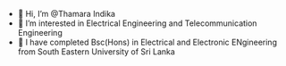 - 👋 Hi, I’m @Thamara Indika
- 👀 I’m interested in Electrical Engineering and Telecommunication Engineering
- 🌱 I have completed Bsc(Hons) in Electrical and Electronic ENgineering from South Eastern University of Sri Lanka

<!---
ThamaraIndika/ThamaraIndika is a ✨ special ✨ repository because its `README.md` (this file) appears on your GitHub profile.
You can click the Preview link to take a look at your changes.
--->

